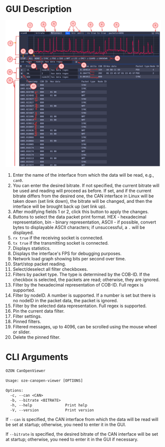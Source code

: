 # GUI Description

![](marks.png)

1. Enter the name of the interface from which the data will be read, e.g., `can0`.
2. You can enter the desired bitrate. If not specified, the current bitrate will be used and reading will proceed as before. If set, and if the current bitrate differs from the desired one, the CAN interface in Linux will be taken down (set link down), the bitrate will be changed, and then the interface will be brought back up (set link up).
3. After modifying fields 1 or 2, click this button to apply the changes.
4. Buttons to select the data packet print format. HEX - hexadecimal representation, bin - binary representation, ASCII - if possible, convert bytes to displayable ASCII characters; if unsuccessful, a `.` will be displayed.
5. `rx true` if the receiving socket is connected.
6. `tx true` if the transmitting socket is connected.
7. Displays statistics.
8. Displays the interface's FPS for debugging purposes.
9. Network load graph showing bits per second over time.
10. Start/stop packet reading.
11. Select/deselect all filter checkboxes.
12. Filters by packet type. The type is determined by the COB-ID. If the checkbox is selected, the packets are read; otherwise, they are ignored.
13. Filter by the hexadecimal representation of COB-ID. Full regex is supported.
14. Filter by nodeID. A number is supported. If a number is set but there is no nodeID in the packet data, the packet is ignored.
15. Filter by the selected data representation. Full regex is supported.
16. Pin the current data filter.
17. Filter settings.
18. Pinned filters.
19. Filtered messages, up to 4096, can be scrolled using the mouse wheel or slider.
20. Delete the pinned filter.

# CLI Arguments

```
OZON CanOpenViewer

Usage: oze-canopen-viewer [OPTIONS]

Options:
  -c, --can <CAN>          
  -b, --bitrate <BITRATE>  
  -h, --help               Print help
  -V, --version            Print version
```

If `--can` is specified, the CAN interface from which the data will be read will be set at startup; otherwise, you need to enter it in the GUI.

If `--bitrate` is specified, the desired bitrate of the CAN interface will be set at startup; otherwise, you need to enter it in the GUI if necessary.